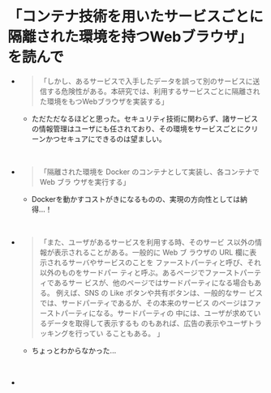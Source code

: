 # 「コンテナ技術を用いたサービスごとに隔離された環境を持つWebブラウザ」を読んで

- >「しかし、あるサービスで入手したデータを誤って別のサービスに送信する危険性がある。本研究では、利用するサービスごとに隔離された環境をもつWebブラウザを実装する」
  - ただただなるほどと思った。セキュリティ技術に関わらず、諸サービスの情報管理はユーザにも任されており、その環境をサービスごとにクリーンかつセキュアにできるのは望ましい。

<br/>

- >「隔離された環境を Docker のコンテナとして実装し、各コンテナで Web ブラ ウザを実行する」
  - Dockerを動かすコストがきになるものの、実現の方向性としては納得...！
<br>

- >「また、ユーザがあるサービスを利用する時、そのサービ ス以外の情報が表示されることがある。一般的に Web ブ ラウザの URL 欄に表示されるサーバやサービスのことを ファーストパーティと呼び、それ以外のものをサードパー ティと呼ぶ。あるページでファーストパーティであるサー ビスが、他のページではサードパーティになる場合もある。
例えば、SNS の Like ボタンや共有ボタンは、一般的なサー ビスでは、サードパーティであるが、その本来のサービス のページはファーストパーティになる。サードパーティの 中には、ユーザが求めているデータを取得して表示するも のもあれば、広告の表示やユーザトラッキングを行ってい ることもある。
」
  - ちょっとわからなかった...

<br>

-